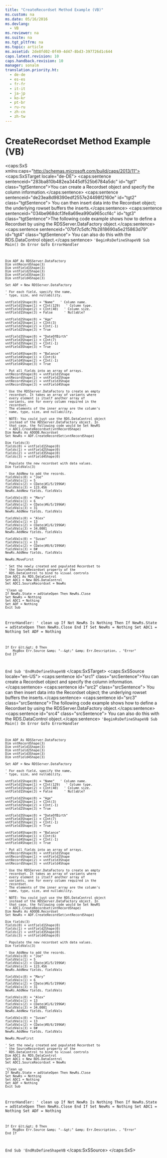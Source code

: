```yaml
---
title: "CreateRecordset Method Example (VB)"
ms.custom: na
ms.date: 05/16/2016
ms.devlang: 
  - VB
ms.reviewer: na
ms.suite: na
ms.tgt_pltfrm: na
ms.topic: article
ms.assetid: 2de8fd02-0f49-4d47-8bd3-397726d1c644
caps.latest.revision: 10
caps.handback.revision: 10
manager: sonalm
translation.priority.ht: 
  - de-de
  - es-es
  - fr-fr
  - it-it
  - ja-jp
  - ko-kr
  - pt-br
  - ru-ru
  - zh-cn
  - zh-tw
---
```

# CreateRecordset Method Example (VB)
<?xml version="1.0" encoding="utf-8"?>
<caps:SxS xmlns:caps="http://schemas.microsoft.com/build/caps/2013/11">
  <caps:SxSTarget locale="de-DE">
    <developerReferenceWithoutSyntaxDocument xsi:schemaLocation="http://ddue.schemas.microsoft.com/authoring/2003/5 http://dduestorage.blob.core.windows.net/ddueschema/developer.xsd" xmlns="http://ddue.schemas.microsoft.com/authoring/2003/5" xmlns:xlink="http://www.w3.org/1999/xlink" xmlns:xsi="http://www.w3.org/2001/XMLSchema-instance">
      <introduction>
        <para>
          <caps:sentence sentenceid="283ba810b482ea3445df525b6784a5dc" id="tgt1" class="tgtSentence">You can create a <legacyLink xlink:href="ede1415f-c3df-4cc5-a05b-2576b2b84b60">Recordset</legacyLink> object and specify the column information.</caps:sentence>
          <caps:sentence sentenceid="de23ea8d98390edf2557e24498f2160e" id="tgt2" class="tgtSentence"> You can then insert data into the <legacyBold>Recordset</legacyBold> object; the underlying rowset buffers the inserts.</caps:sentence>
        </para>
        <para>
          <caps:sentence sentenceid="034be968dcf3fe8a69ea990a965ccf4c" id="tgt3" class="tgtSentence">The following code example shows how to define a <legacyBold>Recordset</legacyBold> by using the <legacyLink xlink:href="e75240c2-b749-471e-b6ea-98cae232efbe">RDSServer.DataFactory</legacyLink> object.</caps:sentence>
          <caps:sentence sentenceid="07bf7c5dfc7fb2818690a5e215863d79" id="tgt4" class="tgtSentence"> You can also do this with the <legacyLink xlink:href="d85ea4fc-451c-436e-97b8-58f92b149dd0">RDS.DataControl</legacyLink> object.</caps:sentence>
        </para>
        <code>'BeginRsDefineShapeVB
Sub Main()
    On Error GoTo ErrorHandler
    
    Dim ADF As RDSServer.DataFactory
    Dim vntRecordShape(3)
    Dim vntField1Shape(3)
    Dim vntField2Shape(3)
    Dim vntField3Shape(3)
    Dim vntField4Shape(3)
    
    Set ADF = New RDSServer.DataFactory
    
    ' For each field, specify the name,
    ' type, size, and nullability.
    
    vntField1Shape(0) = "Name"   ' Column name.
    vntField1Shape(1) = CInt(129)   ' Column type.
    vntField1Shape(2) = CInt(40)   ' Column size.
    vntField1Shape(3) = False      ' Nullable?
    
    vntField2Shape(0) = "Age"
    vntField2Shape(1) = CInt(3)
    vntField2Shape(2) = CInt(-1)
    vntField2Shape(3) = True
    
    vntField3Shape(0) = "DateOfBirth"
    vntField3Shape(1) = CInt(7)
    vntField3Shape(2) = CInt(-1)
    vntField3Shape(3) = True
    
    vntField4Shape(0) = "Balance"
    vntField4Shape(1) = CInt(6)
    vntField4Shape(2) = CInt(-1)
    vntField4Shape(3) = True
    
    ' Put all fields into an array of arrays.
    vntRecordShape(0) = vntField1Shape
    vntRecordShape(1) = vntField2Shape
    vntRecordShape(2) = vntField3Shape
    vntRecordShape(3) = vntField4Shape
    
    ' Use the RDSServer.DataFactory to create an empty
    ' recordset. It takes an array of variants where
    ' every element is itself another array of
    ' variants, one for every column required in the
    ' recordset.
    ' The elements of the inner array are the column's
    ' name, type, size, and nullability.
    '
    ' NOTE: You could just use the RDS.DataControl object
    ' instead of the RDSServer.DataFactory object. In
    ' that case, the following code would be Set NewRS
    ' = ADC1.CreateRecordset(vntRecordShape)
    Dim NewRs As ADODB.Recordset
    Set NewRs = ADF.CreateRecordSet(vntRecordShape)
    
    Dim fields(3)
    fields(0) = vntField1Shape(0)
    fields(1) = vntField2Shape(0)
    fields(2) = vntField3Shape(0)
    fields(3) = vntField4Shape(0)
    
    ' Populate the new recordset with data values.
    Dim fieldVals(3)
    
    ' Use AddNew to add the records.
    fieldVals(0) = "Joe"
    fieldVals(1) = 5
    fieldVals(2) = CDate(#1/5/1996#)
    fieldVals(3) = 123.456
    NewRs.AddNew fields, fieldVals
    
    fieldVals(0) = "Mary"
    fieldVals(1) = 6
    fieldVals(2) = CDate(#6/5/1996#)
    fieldVals(3) = 31
    NewRs.AddNew fields, fieldVals
    
    fieldVals(0) = "Alex"
    fieldVals(1) = 13
    fieldVals(2) = CDate(#1/6/1996#)
    fieldVals(3) = 34.0001
    NewRs.AddNew fields, fieldVals
    
    fieldVals(0) = "Susan"
    fieldVals(1) = 13
    fieldVals(2) = CDate(#8/6/1996#)
    fieldVals(3) = 0#
    NewRs.AddNew fields, fieldVals
    
    NewRs.MoveFirst
    
    ' Set the newly created and populated Recordset to
    ' the SourceRecordset property of the
    ' RDS.DataControl to bind to visual controls
    Dim ADC1 As RDS.DataControl
    Set ADC1 = New RDS.DataControl
    Set ADC1.SourceRecordset = NewRs

    'Clean up
    If NewRs.State = adStateOpen Then NewRs.Close
    Set NewRs = Nothing
    Set ADC1 = Nothing
    Set ADF = Nothing
    Exit Sub
    
ErrorHandler:
    ' clean up
    If Not NewRs Is Nothing Then
        If NewRs.State = adStateOpen Then NewRs.Close
    End If
    Set NewRs = Nothing
    Set ADC1 = Nothing
    Set ADF = Nothing
    
    If Err &lt;&gt; 0 Then
        MsgBox Err.Source &amp; "--&gt;" &amp; Err.Description, , "Error"
    End If
End Sub
'EndRsDefineShapeVB</code>
      </introduction>
      <relatedTopics></relatedTopics>
    </developerReferenceWithoutSyntaxDocument>
  </caps:SxSTarget>
  <caps:SxSSource locale="en-US">
    <developerReferenceWithoutSyntaxDocument xsi:schemaLocation="http://ddue.schemas.microsoft.com/authoring/2003/5 http://dduestorage.blob.core.windows.net/ddueschema/developer.xsd" xmlns="http://ddue.schemas.microsoft.com/authoring/2003/5" xmlns:xlink="http://www.w3.org/1999/xlink" xmlns:xsi="http://www.w3.org/2001/XMLSchema-instance">
      <introduction>
        <para>
          <caps:sentence id="src1" class="srcSentence">You can create a <legacyLink xlink:href="ede1415f-c3df-4cc5-a05b-2576b2b84b60">Recordset</legacyLink> object and specify the column information.</caps:sentence>
          <caps:sentence id="src2" class="srcSentence"> You can then insert data into the <legacyBold>Recordset</legacyBold> object; the underlying rowset buffers the inserts.</caps:sentence>
        </para>
        <para>
          <caps:sentence id="src3" class="srcSentence">The following code example shows how to define a <legacyBold>Recordset</legacyBold> by using the <legacyLink xlink:href="e75240c2-b749-471e-b6ea-98cae232efbe">RDSServer.DataFactory</legacyLink> object.</caps:sentence>
          <caps:sentence id="src4" class="srcSentence"> You can also do this with the <legacyLink xlink:href="d85ea4fc-451c-436e-97b8-58f92b149dd0">RDS.DataControl</legacyLink> object.</caps:sentence>
        </para>
        <code>'BeginRsDefineShapeVB
Sub Main()
    On Error GoTo ErrorHandler
    
    Dim ADF As RDSServer.DataFactory
    Dim vntRecordShape(3)
    Dim vntField1Shape(3)
    Dim vntField2Shape(3)
    Dim vntField3Shape(3)
    Dim vntField4Shape(3)
    
    Set ADF = New RDSServer.DataFactory
    
    ' For each field, specify the name,
    ' type, size, and nullability.
    
    vntField1Shape(0) = "Name"   ' Column name.
    vntField1Shape(1) = CInt(129)   ' Column type.
    vntField1Shape(2) = CInt(40)   ' Column size.
    vntField1Shape(3) = False      ' Nullable?
    
    vntField2Shape(0) = "Age"
    vntField2Shape(1) = CInt(3)
    vntField2Shape(2) = CInt(-1)
    vntField2Shape(3) = True
    
    vntField3Shape(0) = "DateOfBirth"
    vntField3Shape(1) = CInt(7)
    vntField3Shape(2) = CInt(-1)
    vntField3Shape(3) = True
    
    vntField4Shape(0) = "Balance"
    vntField4Shape(1) = CInt(6)
    vntField4Shape(2) = CInt(-1)
    vntField4Shape(3) = True
    
    ' Put all fields into an array of arrays.
    vntRecordShape(0) = vntField1Shape
    vntRecordShape(1) = vntField2Shape
    vntRecordShape(2) = vntField3Shape
    vntRecordShape(3) = vntField4Shape
    
    ' Use the RDSServer.DataFactory to create an empty
    ' recordset. It takes an array of variants where
    ' every element is itself another array of
    ' variants, one for every column required in the
    ' recordset.
    ' The elements of the inner array are the column's
    ' name, type, size, and nullability.
    '
    ' NOTE: You could just use the RDS.DataControl object
    ' instead of the RDSServer.DataFactory object. In
    ' that case, the following code would be Set NewRS
    ' = ADC1.CreateRecordset(vntRecordShape)
    Dim NewRs As ADODB.Recordset
    Set NewRs = ADF.CreateRecordSet(vntRecordShape)
    
    Dim fields(3)
    fields(0) = vntField1Shape(0)
    fields(1) = vntField2Shape(0)
    fields(2) = vntField3Shape(0)
    fields(3) = vntField4Shape(0)
    
    ' Populate the new recordset with data values.
    Dim fieldVals(3)
    
    ' Use AddNew to add the records.
    fieldVals(0) = "Joe"
    fieldVals(1) = 5
    fieldVals(2) = CDate(#1/5/1996#)
    fieldVals(3) = 123.456
    NewRs.AddNew fields, fieldVals
    
    fieldVals(0) = "Mary"
    fieldVals(1) = 6
    fieldVals(2) = CDate(#6/5/1996#)
    fieldVals(3) = 31
    NewRs.AddNew fields, fieldVals
    
    fieldVals(0) = "Alex"
    fieldVals(1) = 13
    fieldVals(2) = CDate(#1/6/1996#)
    fieldVals(3) = 34.0001
    NewRs.AddNew fields, fieldVals
    
    fieldVals(0) = "Susan"
    fieldVals(1) = 13
    fieldVals(2) = CDate(#8/6/1996#)
    fieldVals(3) = 0#
    NewRs.AddNew fields, fieldVals
    
    NewRs.MoveFirst
    
    ' Set the newly created and populated Recordset to
    ' the SourceRecordset property of the
    ' RDS.DataControl to bind to visual controls
    Dim ADC1 As RDS.DataControl
    Set ADC1 = New RDS.DataControl
    Set ADC1.SourceRecordset = NewRs

    'Clean up
    If NewRs.State = adStateOpen Then NewRs.Close
    Set NewRs = Nothing
    Set ADC1 = Nothing
    Set ADF = Nothing
    Exit Sub
    
ErrorHandler:
    ' clean up
    If Not NewRs Is Nothing Then
        If NewRs.State = adStateOpen Then NewRs.Close
    End If
    Set NewRs = Nothing
    Set ADC1 = Nothing
    Set ADF = Nothing
    
    If Err &lt;&gt; 0 Then
        MsgBox Err.Source &amp; "--&gt;" &amp; Err.Description, , "Error"
    End If
End Sub
'EndRsDefineShapeVB</code>
      </introduction>
      <relatedTopics></relatedTopics>
    </developerReferenceWithoutSyntaxDocument>
  </caps:SxSSource>
</caps:SxS>